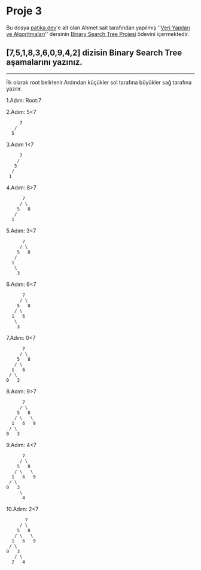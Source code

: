 # Proje 3
Bu dosya [patika.dev](https://www.patika.dev/)'e ait olan Ahmet sait tarafından yapılmış ''[Veri Yapıları ve Algoritmaları](https://app.patika.dev/courses/veri-yapilari-ve-algoritmalar)''  dersinin [Binary Search Tree Projesi](https://app.patika.dev/courses/veri-yapilari-ve-algoritmalar/binary-search-tree-proje) ödevini içermektedir.

## [7,5,1,8,3,6,0,9,4,2] dizisin Binary Search Tree aşamalarını yazınız.
---
İlk olarak root belirlenir.Ardından küçükler sol tarafına büyükler sağ tarafına yazılır.

1.Adım: Root:7

2.Adım: 5<7

         7
       /
      5

3.Adım 1<7

         7
        /
       5
      /
     1

4.Adım: 8>7

          7
         / \
        5   8
       /
      1

5.Adım: 3<7

          7
         / \
        5   8
       /
      1
       \
        3

6.Adım: 6<7

          7
         / \
        5   8
       / \
      1   6
       \
        3

7.Adım: 0<7

          7
         / \
        5   8
       / \
      1   6
     / \
    0   3

8.Adım: 9>7

          7
         / \
        5   8
       / \   \
      1   6   9
     / \
    0   3

9.Adım: 4<7

          7
         / \
        5   8
       / \   \
      1   6   9
     / \
    0   3
         \
          4

10.Adım: 2<7

           7
         / \
        5   8
       / \   \
      1   6   9
     / \
    0   3
       / \
      2   4
